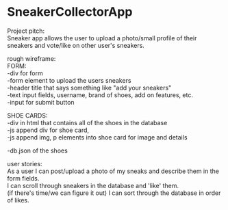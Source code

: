 # SneakerCollectorApp
Project pitch:<br>
Sneaker app allows the user to upload a photo/small profile of their sneakers and vote/like on other user's sneakers.

rough wireframe:<br>
FORM:<br>
-div for form<br>
    -form element to upload the users sneakers<br>
        -header title that says something like "add your sneakers"<br>
        -text input fields, username, brand of shoes, add on features, etc.<br>
        -input for submit button<br>

SHOE CARDS:<br>
-div in html that contains all of the shoes in the database<br>
    -js append div for shoe card,<br>
        -js append img, p elements into shoe card for image and details<br>

-db.json of the shoes<br>

user stories:<br>
As a user I can post/upload a photo of my sneaks and describe them in the form fields.<br>
I can scroll through sneakers in the database and 'like' them.<br>
(if there's time/we can figure it out) I can sort through the database in order of likes.